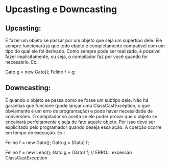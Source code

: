# Upcasting e Downcasting
## Upcasting:
É fazer um objeto se passar por um objeto que seja um supertipo dele. Ele sempre funcionará já que todo objeto é completamente compatível com um tipo do qual ele foi derivado. Como sempre pode ser realizado, é possível fazer implicitamente, ou seja, o compilador faz por você quando for necessário. Ex.:

Gato g = new Gato();
Felino f = g;

## Downcasting: 
É quando o objeto se passa como se fosse um subtipo dele. Não há garantias que funcione (pode lançar uma ClassCastException, o que obviamente é um erro de programação) e pode haver necessidade de conversões. O compilador só aceita se ele puder provar que o objeto se encaixará perfeitamente e seja de fato aquele objeto. Por isso deve ser explicitado pelo programador quando deseja essa ação. A coerção ocorre em tempo de execução. Ex.:

Felino f = new Gato();
Gato g = (Gato) f;

Felino f = new Leao();
Gato g = (Gato) f; // ERRO... excessão ClassCastException

